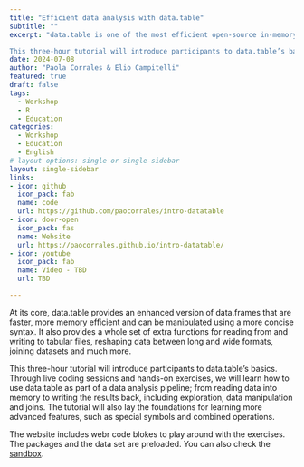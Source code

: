 ```yaml
---
title: "Efficient data analysis with data.table"
subtitle: ""
excerpt: "data.table is one of the most efficient open-source in-memory data manipulation packages available today. It can summarise, compute new variables, re-arrange tables and perform group-wise operations quickly, and memory efficiently thanks to its highly optimised C code. It also provides fast alternatives to base R functions for reading and writing files.

This three-hour tutorial will introduce participants to data.table’s basics. Through live coding sessions and hands-on exercises, we will learn how to use data.table as part of a data analysis pipeline; from reading data into memory to writing the results back, including exploration, data manipulation and joins. The tutorial will also lay the foundations for learning more advanced features, such as special symbols and combined operations."
date: 2024-07-08
author: "Paola Corrales & Elio Campitelli"
featured: true
draft: false
tags:
  - Workshop
  - R
  - Education
categories:
  - Workshop
  - Education
  - English
# layout options: single or single-sidebar
layout: single-sidebar
links:
- icon: github
  icon_pack: fab
  name: code
  url: https://github.com/paocorrales/intro-datatable
- icon: door-open
  icon_pack: fas
  name: Website
  url: https://paocorrales.github.io/intro-datatable/
- icon: youtube
  icon_pack: fab
  name: Video - TBD
  url: TBD

---
```



At its core, data.table provides an enhanced version of data.frames that are faster, more memory efficient and can be manipulated using a more concise syntax. It also provides a whole set of extra functions for reading from and writing to tabular files, reshaping data between long and wide formats, joining datasets and much more.

This three-hour tutorial will introduce participants to data.table’s basics. Through live coding sessions and hands-on exercises, we will learn how to use data.table as part of a data analysis pipeline; from reading data into memory to writing the results back, including exploration, data manipulation and joins. The tutorial will also lay the foundations for learning more advanced features, such as special symbols and combined operations.

The website includes webr code blokes to play around with the exercises. The packages and the data set are preloaded. You can also check the [sandbox](https://paocorrales.github.io/intro-datatable/sandbox.html).